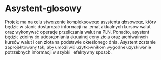 # Asystent-glosowy

Projekt ma na celu stworzenie kompleksowego asystenta głosowego, który będzie w stanie dostarczać informacji na temat aktualnych kursów walut oraz wykonywać operacje przeliczania walut na PLN. Ponadto, asystent będzie zdolny do udostępniania aktualnej ceny złota oraz archiwalnych kursów walut i cen złota na podstawie określonego dnia. Asystent zostanie zaprojektowany tak, aby umożliwić użytkownikom wygodne uzyskiwanie potrzebnych informacji w szybki i efektywny sposób.
